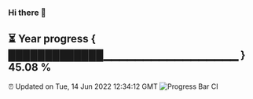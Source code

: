 ### Hi there 👋
⏳ Year progress { █████████████▁▁▁▁▁▁▁▁▁▁▁▁▁▁▁▁▁ } 45.08 %
---
⏰ Updated on Tue, 14 Jun 2022 12:34:12 GMT
![Progress Bar CI](https://github.com/liununu/liununu/workflows/Progress%20Bar%20CI/badge.svg)
